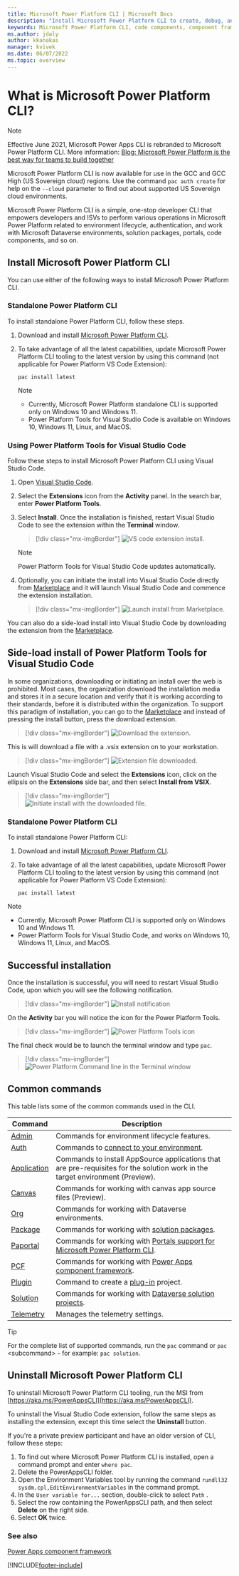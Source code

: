 ```yaml
---
title: Microsoft Power Platform CLI | Microsoft Docs
description: "Install Microsoft Power Platform CLI to create, debug, and deploy code components by using Power Apps component framework."
keywords: Microsoft Power Platform CLI, code components, component framework, CLI
ms.author: jdaly
author: kkanakas
manager: kvivek
ms.date: 06/07/2022
ms.topic: overview
---
```


# What is Microsoft Power Platform CLI?

> [!NOTE]
> Effective June 2021, Microsoft Power Apps CLI is rebranded to Microsoft Power Platform CLI. More information: [Blog: Microsoft Power Platform is the best way for teams to build together](https://cloudblogs.microsoft.com/powerplatform/2021/05/25/microsoft-power-platform-is-the-best-way-for-teams-to-build-together/)<p/>Microsoft Power Platform CLI is now available for use in the GCC and GCC High (US Sovereign cloud) regions. Use the command `pac auth create` for help on the `--cloud` parameter to find out about supported US Sovereign cloud environments.

Microsoft Power Platform CLI is a simple, one-stop developer CLI that empowers developers and ISVs to perform various operations in Microsoft Power Platform related to environment lifecycle, authentication, and work with Microsoft Dataverse environments, solution packages, portals, code components, and so on.  

## Install Microsoft Power Platform CLI

You can use either of the following ways to install Microsoft Power Platform CLI.

### Standalone Power Platform CLI

To install standalone Power Platform CLI, follow these steps.

1. Download and install [Microsoft Power Platform CLI](https://aka.ms/PowerAppsCLI).

1. To take advantage of all the latest capabilities, update Microsoft Power Platform CLI tooling to the latest version by using this command (not applicable for Power Platform VS Code Extension):

    ```dotnetcli
    pac install latest
    ```

   > [!NOTE]
   > - Currently, Microsoft Power Platform standalone CLI is supported only on Windows 10 and Windows 11.
   > - Power Platform Tools for Visual Studio Code is available on Windows 10, Windows 11, Linux, and MacOS.

### Using Power Platform Tools for Visual Studio Code

Follow these steps to install Microsoft Power Platform CLI using Visual Studio Code.

1. Open [Visual Studio Code](https://code.visualstudio.com/).
1. Select the **Extensions** icon from the **Activity** panel. In the search bar, enter **Power Platform Tools**.
1. Select **Install**. Once the installation is finished, restart Visual Studio Code to see the extension within the **Terminal** window.

   > [!div class="mx-imgBorder"]
   > ![VS code extension install.](media/power-platform-vs-code-extension-install.png "VS code extension install")

   > [!NOTE]
   > Power Platform Tools for Visual Studio Code updates automatically. 

1. Optionally, you can initiate the install into Visual Studio Code directly from [Marketplace]( https://aka.ms/ppcvscode) and it will launch Visual Studio Code and commence the extension installation.

   > [!div class="mx-imgBorder"]
   > ![Launch install from Marketplace.](media/marketplace-install.png "Launch install from Marketplace")

You can also do a side-load install into Visual Studio Code by downloading the extension from the [Marketplace](https://aka.ms/ppcvscode).

## Side-load install of Power Platform Tools for Visual Studio Code

In some organizations, downloading or initiating an install over the web is prohibited. Most cases, the organization download the installation media and stores it in a secure location and verify that it is working according to their standards, before it is distributed within the organization. To support this paradigm of installation, you can go to the [Marketplace](https://aka.ms/ppcvscode) and instead of pressing the install button, press the download extension.

   > [!div class="mx-imgBorder"]
   > ![Download the extension.](media/side-load-install-1.png "Download the extension")

This is will download a file with a .vsix extension on to your workstation.
   > [!div class="mx-imgBorder"]
   > ![Extension file downloaded.](media/side-load-install-2.png "Downloaded extension")

Launch Visual Studio Code and select the **Extensions** icon, click on the ellipsis on the **Extensions** side bar, and then select **Install from VSIX**.

   > [!div class="mx-imgBorder"]
   > ![Initiate install with the downloaded file.](media/side-load-install-3.png "Install from VSIX")

### Standalone Power Platform CLI

To install standalone Power Platform CLI:

1. Download and install [Microsoft Power Platform CLI](https://aka.ms/PowerAppsCLI).

1. To take advantage of all the latest capabilities, update Microsoft Power Platform CLI tooling to the latest version by using this command (not applicable for Power Platform VS Code Extension):
    ```CLI
    pac install latest

    ```
> [!NOTE]
> - Currently, Microsoft Power Platform CLI is supported only on Windows 10 and Windows 11.
> - Power Platform Tools for Visual Studio Code, and works on Windows 10, Windows 11, Linux, and MacOS.

## Successful installation

Once the installation is successful, you will need to restart Visual Studio Code, upon which you will see the following notification.

   > [!div class="mx-imgBorder"]
   > ![Install notification ](media/installation-success-1.png "Install notification")

On the **Activity** bar you will notice the icon for the Power Platform Tools.

   > [!div class="mx-imgBorder"]
   > ![Power Platform Tools icon ](media/installation-success-3.png "icon")

The final check would be to launch the terminal window and type `pac`.

   > [!div class="mx-imgBorder"]
   > ![Power Platform Command line in the Terminal window](media/installation-success-2.png "PAC CLI in the terminal window")

## Common commands

This table lists some of the common commands used in the CLI.

|Command|Description|
|-------|-----------|
|[Admin](reference/admin-command.md)|Commands for environment lifecycle features.|
|[Auth](reference/auth-command.md)|Commands to [connect to your environment](/power-apps/developer/component-framework/import-custom-controls#connecting-to-your-environment).|
|[Application](reference/application-command.md)| Commands to install AppSource applications that are pre-requisites for the solution work in the target environment (Preview). |
|[Canvas](reference/canvas-command.md)|Commands for working with canvas app source files (Preview).|
|[Org](reference/org-command.md)|Commands for working with Dataverse environments.|
|[Package](reference/package-command.md)|Commands for working with [solution packages](../../alm/package-deployer-tool.md).|
|[Paportal](reference/paportal-command.md)|Commands for working with [Portals support for Microsoft Power Platform CLI](/power-apps/maker/portals/power-apps-cli).|
|[PCF](reference/pcf-command.md)|Commands for working with [Power Apps component framework](/power-apps/developer/component-framework/overview).|
|[Plugin](reference/plugin-command.md)|Command to create a [plug-in](/power-apps/developer/data-platform/plug-ins) project.|
|[Solution](reference/solution-command.md)|Commands for working with [Dataverse solution projects](/power-apps/maker/data-platform/solutions-overview).|
|[Telemetry](reference/telemetry-command.md)|Manages the telemetry settings.|

> [!TIP]
> For the complete list of supported commands, run the `pac` command or `pac` \<subcommand> - for example: `pac solution`.

## Uninstall Microsoft Power Platform CLI

To uninstall Microsoft Power Platform CLI tooling, run the MSI from [https://aka.ms/PowerAppsCLI](https://aka.ms/PowerAppsCLI).

To uninstall the Visual Studio Code extension, follow the same steps as installing the extension, except this time select the **Uninstall** button.

If you're a private preview participant and have an older version of CLI, follow these steps:

1. To find out where Microsoft Power Platform CLI is installed, open a command prompt and enter `where pac`.
1. Delete the PowerAppsCLI folder.
1. Open the Environment Variables tool by running the command `rundll32 sysdm.cpl,EditEnvironmentVariables` in the command prompt.
1. In the `User variable for...` section, double-click to select `Path` .
1. Select the row containing the PowerAppsCLI path, and then select **Delete** on the right side.
1. Select **OK** twice.

### See also

[Power Apps component framework](/power-apps/developer/component-framework/overview)<br />

[!INCLUDE[footer-include](../../includes/footer-banner.md)]
